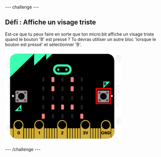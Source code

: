 --- challenge ---
## Défi : Affiche un visage triste
Est-ce que tu peux faire en sorte que ton micro:bit affiche un visage triste quand le bouton 'B' est pressé&nbsp;?
Tu devras utiliser un autre bloc 'lorsque le bouton est pressé' et sélectionner 'B'.

![screenshot](images/badge-sad-emulator.png)




--- /challenge ---